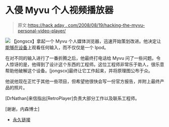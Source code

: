 # 入侵 Myvu 个人视频播放器

> 原文:[https://hack aday . com/2008/08/19/hacking-the-myvu-personal-video-player/](https://hackaday.com/2008/08/19/hacking-the-myvu-personal-video-player/)

![](../Images/415f8c672977de8579e7000d625d559b.png)
【jongscx】拿起一个 Myvu 个人媒体浏览器，迅速开始策划改进。他决定让[能够在设备](http://teamhackaday.com/forum/viewtopic.php?f=2&t=2955&st=0&sk=t&sd=a)上观看任何输入，而不仅仅是一个 Ipod。

在对不同的输入进行了一番折腾之后，他最终打电话给 Myvu 问了一些问题。令人惊讶的是，他得到了设计这个东西的工程师。这位工程师非常乐于助人，很乐意帮助他破解这个设备。[jongscx]最终让它工作起来，并将原理图公布于众。

他说他现在正忙于其他一些项目，但希望他很快会写一份官方报告，并附上最终产品的照片。

[DrNathan]来信指出[RetroPlayer]负责大部分工作以及联系工程师。

[谢谢，内森博士]

*   [永久链接](http://teamhackaday.com/forum/viewtopic.php?f=2&t=2955&st=0&sk=t&sd=a)